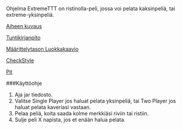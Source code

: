 Ohjelma ExtremeTTT on ristinolla-peli, jossa voi pelata kaksinpeliä, tai extreme-yksinpeliä.

[Aiheen kuvaus](Dokumentaatio/aihemaarittely.md)

[Tuntikirjanpito](Dokumentaatio/tuntikirjanpito.md)

[Määrittelytason Luokkakaavio](Dokumentaatio/Luokkakaavio.png)

[CheckStyle](https://htmlpreview.github.io/?https://github.com/aLahdekorpi/ExtremeTTT/blob/master/Dokumentaatio/checkstyle.html)

[Pit](https://htmlpreview.github.io/?https://github.com/aLahdekorpi/ExtremeTTT/blob/master/Dokumentaatio/pit/201605061051/index.html)

###Käyttöohje
1. Aja jar tiedosto.
2. Valitse Single Player jos haluat pelata yksinpeliä, tai Two Player jos haluat pelata kaveriasi vastaan.
3. Pelaa peliä, koita saada kolme merkkiäsi riviin tai ristiin.
4. Sulje peli X napista, jos et enään halua pelata.

